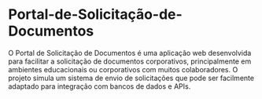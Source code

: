 # Portal-de-Solicitação-de-Documentos
O Portal de Solicitação de Documentos é uma aplicação web desenvolvida para facilitar a solicitação de documentos corporativos, principalmente em ambientes educacionais ou corporativos com muitos colaboradores. O projeto simula um sistema de envio de solicitações que pode ser facilmente adaptado para integração com bancos de dados e APIs.
